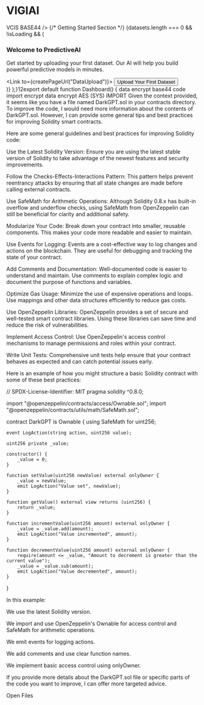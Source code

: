 # VIGIAI
VCIS   BASE44    />                        <DataTable              title="Recent Datasets"              data={datasets}              columns={datasetColumns}              isLoading={isLoading}              emptyMessage="No datasets uploaded yet. Upload your first dataset to get started."            />          </div>          {/* Getting Started Section */}          {datasets.length === 0 && !isLoading && (            <div className="bg-gradient-to-br from-blue-50 to-indigo-50 rounded-2xl p-8 text-center border border-blue-100">              <div className="w-16 h-16 bg-gradient-to-br from-blue-500 to-blue-600 rounded-2xl flex items-center justify-center mx-auto mb-4">                <BarChart3 className="w-8 h-8 text-white" />              </div>              <h3 className="text-xl font-semibold text-slate-900 mb-2">Welcome to PredictiveAI</h3>              <p className="text-slate-600 mb-6 max-w-md mx-auto">                Get started by uploading your first dataset. Our AI will help you build powerful predictive models in minutes.              </p>              <Link to={createPageUrl("DataUpload")}>                <Button className="bg-gradient-to-r from-blue-600 to-blue-700 hover:from-blue-700 hover:to-blue-800 shadow-lg">                  <Database className="w-4 h-4 mr-2" />                  Upload Your First Dataset                </Button>              </Link>            </div>          )}        </div>      </div>    </div>  );}12export default function Dashboard() {
data encrypt
base44
 code import
encrypt data
encrypt
AES (SYS)
IMPORT
Given the context provided, it seems like you have a file named DarkGPT.sol in your contracts directory. To improve the code, I would need more information about the contents of DarkGPT.sol. However, I can provide some general tips and best practices for improving Solidity smart contracts.


Here are some general guidelines and best practices for improving Solidity code:




Use the Latest Solidity Version: Ensure you are using the latest stable version of Solidity to take advantage of the newest features and security improvements.




Follow the Checks-Effects-Interactions Pattern: This pattern helps prevent reentrancy attacks by ensuring that all state changes are made before calling external contracts.




Use SafeMath for Arithmetic Operations: Although Solidity 0.8.x has built-in overflow and underflow checks, using SafeMath from OpenZeppelin can still be beneficial for clarity and additional safety.




Modularize Your Code: Break down your contract into smaller, reusable components. This makes your code more readable and easier to maintain.




Use Events for Logging: Events are a cost-effective way to log changes and actions on the blockchain. They are useful for debugging and tracking the state of your contract.




Add Comments and Documentation: Well-documented code is easier to understand and maintain. Use comments to explain complex logic and document the purpose of functions and variables.




Optimize Gas Usage: Minimize the use of expensive operations and loops. Use mappings and other data structures efficiently to reduce gas costs.




Use OpenZeppelin Libraries: OpenZeppelin provides a set of secure and well-tested smart contract libraries. Using these libraries can save time and reduce the risk of vulnerabilities.




Implement Access Control: Use OpenZeppelin's access control mechanisms to manage permissions and roles within your contract.




Write Unit Tests: Comprehensive unit tests help ensure that your contract behaves as expected and can catch potential issues early.




Here is an example of how you might structure a basic Solidity contract with some of these best practices:



// SPDX-License-Identifier: MIT
pragma solidity ^0.8.0;

import "@openzeppelin/contracts/access/Ownable.sol";
import "@openzeppelin/contracts/utils/math/SafeMath.sol";

contract DarkGPT is Ownable {
    using SafeMath for uint256;

    event LogAction(string action, uint256 value);

    uint256 private _value;

    constructor() {
        _value = 0;
    }

    function setValue(uint256 newValue) external onlyOwner {
        _value = newValue;
        emit LogAction("Value set", newValue);
    }

    function getValue() external view returns (uint256) {
        return _value;
    }

    function incrementValue(uint256 amount) external onlyOwner {
        _value = _value.add(amount);
        emit LogAction("Value incremented", amount);
    }

    function decrementValue(uint256 amount) external onlyOwner {
        require(amount <= _value, "Amount to decrement is greater than the current value");
        _value = _value.sub(amount);
        emit LogAction("Value decremented", amount);
    }
}

In this example:



We use the latest Solidity version.

We import and use OpenZeppelin's Ownable for access control and SafeMath for arithmetic operations.

We emit events for logging actions.

We add comments and use clear function names.

We implement basic access control using onlyOwner.


If you provide more details about the DarkGPT.sol file or specific parts of the code you want to improve, I can offer more targeted advice.

Open Files
